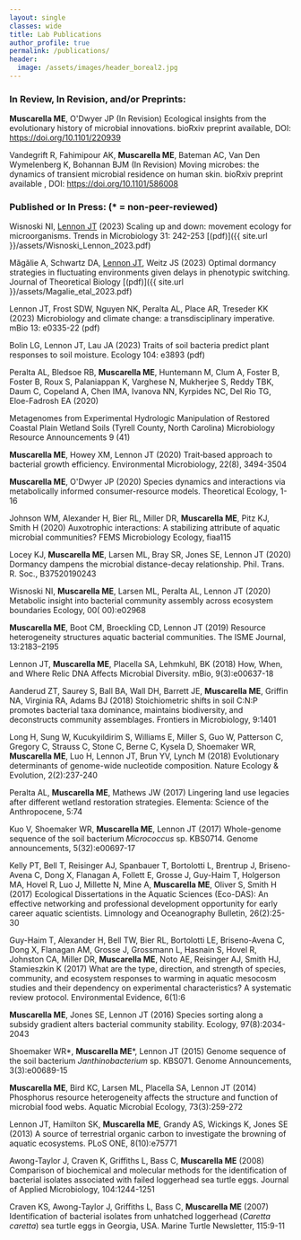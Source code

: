 ```yaml
---
layout: single
classes: wide
title: Lab Publications
author_profile: true
permalink: /publications/
header:
  image: /assets/images/header_boreal2.jpg
---
```


### In Review, In Revision, and/or Preprints:

**Muscarella ME**, O'Dwyer JP (In Revision) 
Ecological insights from the evolutionary history of microbial innovations. 
bioRxiv preprint available, DOI: https://doi.org/10.1101/220939 

Vandegrift R, Fahimipour AK, **Muscarella ME**, Bateman AC, Van Den Wymelenberg K, 
Bohannan BJM (In Revision)
Moving microbes: the dynamics of transient microbial residence on human skin.
bioRxiv preprint available , DOI: https://doi.org/10.1101/586008 


### Published or In Press: (* = non-peer-reviewed)

Wisnoski NI, <u>Lennon JT</u> (2023) Scaling up and down: movement ecology for microorganisms. Trends in Microbiology 31: 242-253 [(pdf)]({{ site.url }}/assets/Wisnoski_Lennon_2023.pdf) 

Măgălie A, Schwartz DA, <u>Lennon JT</u>, Weitz JS (2023) Optimal dormancy strategies in fluctuating environments given delays in phenotypic switching. Journal of Theoretical Biology [(pdf)]({{ site.url }}/assets/Magalie_etal_2023.pdf) 


Lennon JT, Frost SDW, Nguyen NK, Peralta AL, Place AR, Treseder KK (2023) Microbiology and climate change: a transdisciplinary imperative. mBio 13: e0335-22 (pdf)

Bolin LG, Lennon JT, Lau JA (2023) Traits of soil bacteria predict plant responses to soil moisture. Ecology 104: e3893 (pdf) 	


Peralta AL, Bledsoe RB, **Muscarella ME**, Huntemann M, Clum A, Foster B, Foster B, Roux S, Palaniappan K, Varghese N, Mukherjee S, Reddy TBK,  Daum C, Copeland A, Chen IMA, Ivanova NN, Kyrpides NC, Del Rio TG, Eloe-Fadrosh EA (2020)

Metagenomes from Experimental Hydrologic Manipulation of Restored Coastal Plain Wetland Soils (Tyrell County, North Carolina)
Microbiology Resource Announcements 9 (41)

**Muscarella ME**, Howey XM, Lennon JT (2020) 
Trait‐based approach to bacterial growth efficiency.
Environmental Microbiology, 22(8), 3494-3504

**Muscarella ME**, O'Dwyer JP (2020) 
Species dynamics and interactions via metabolically informed consumer-resource models. 
Theoretical Ecology, 1-16

Johnson WM, Alexander H, Bier RL, Miller DR, **Muscarella ME**, Pitz KJ, Smith H (2020)
Auxotrophic interactions: A stabilizing attribute of aquatic microbial communities?
FEMS Microbiology Ecology, fiaa115

Locey KJ, **Muscarella ME**, Larsen ML, Bray SR, Jones SE, Lennon JT (2020)
Dormancy dampens the microbial distance-decay relationship.
Phil. Trans. R. Soc., B37520190243

Wisnoski NI, **Muscarella ME**, Larsen ML, Peralta AL, Lennon JT (2020)
Metabolic insight into bacterial community assembly across ecosystem boundaries
Ecology, 00( 00):e02968

**Muscarella ME**, Boot CM, Broeckling CD, Lennon JT (2019) 
Resource heterogeneity structures aquatic bacterial communities. 
The ISME Journal, 13:2183–2195

Lennon JT, **Muscarella ME**, Placella SA, Lehmkuhl, BK (2018)
How, When, and Where Relic DNA Affects Microbial Diversity.
mBio, 9(3):e00637-18

Aanderud ZT, Saurey S, Ball BA, Wall DH, Barrett JE, **Muscarella ME**, Griffin NA, Virginia RA, Adams BJ (2018) 
Stoichiometric shifts in soil C:N:P promotes bacterial taxa dominance, maintains biodiversity, and deconstructs community assemblages. 
Frontiers in Microbiology, 9:1401

Long H, Sung W, Kucukyildirim S, Williams E, Miller S, Guo W, Patterson C, Gregory C, Strauss C, Stone C, 
Berne C, Kysela D, Shoemaker WR, **Muscarella ME**, Luo H, Lennon JT, Brun YV, Lynch M (2018) 
Evolutionary determinants of genome-wide nucleotide composition. 
Nature Ecology \& Evolution, 2(2):237-240

Peralta AL, **Muscarella ME**, Mathews JW (2017) 
Lingering land use legacies after different wetland restoration strategies.
Elementa: Science of the Anthropocene, 5:74

Kuo V, Shoemaker WR, **Muscarella ME**, Lennon JT (2017) 
Whole-genome sequence of the soil bacterium *Micrococcus* sp. KBS0714.
Genome announcements, 5(32):e00697-17

Kelly PT, Bell T, Reisinger AJ, Spanbauer T, Bortolotti L, Brentrup J, Briseno-Avena C, Dong X,  Flanagan A, Follett E, Grosse J, Guy-Haim T, 
Holgerson MA, Hovel R, Luo J, Millette N, Mine A, **Muscarella ME**, Oliver S, Smith H (2017) 
Ecological Dissertations in the Aquatic Sciences (Eco-DAS): An effective networking and professional development opportunity for early career aquatic scientists.
Limnology and Oceanography Bulletin, 26(2):25-30

Guy-Haim T, Alexander H, Bell TW, Bier RL, Bortolotti LE, Briseno-Avena C,
Dong X, Flanagan AM, Grosse J, Grossmann L, Hasnain S, Hovel R, Johnston CA,
Miller DR, **Muscarella ME**, Noto AE, Reisinger AJ, Smith HJ, Stamieszkin K
(2017) What are the type, direction, and strength of species, community, and
ecosystem responses to warming in aquatic mesocosm studies and their dependency
on experimental characteristics? A systematic review protocol.
Environmental Evidence, 6(1):6

**Muscarella ME**, Jones SE, Lennon JT (2016) Species sorting along a
subsidy gradient alters bacterial community stability. Ecology, 97(8):2034-2043

Shoemaker WR*, **Muscarella ME***, Lennon JT (2015) Genome sequence of the
soil bacterium *Janthinobacterium* sp. KBS071. Genome Announcements,
3(3):e00689-15

**Muscarella ME**, Bird KC, Larsen ML, Placella SA, Lennon JT (2014)
Phosphorus resource heterogeneity affects the structure and function of
microbial food webs. Aquatic Microbial Ecology, 73(3):259-272

Lennon JT, Hamilton SK, **Muscarella ME**, Grandy AS, Wickings K, Jones SE
(2013) A source of terrestrial organic carbon to investigate the browning of
aquatic ecosystems. PLoS ONE, 8(10):e75771

Awong-Taylor J, Craven K, Griffiths L, Bass C, **Muscarella ME** (2008)
Comparison of biochemical and molecular methods for the identification of
bacterial isolates associated with failed loggerhead sea turtle eggs. Journal of
Applied Microbiology, 104:1244-1251

Craven KS, Awong-Taylor J, Griffiths L, Bass C, **Muscarella ME** (2007)
Identification of bacterial isolates from unhatched loggerhead
(*Caretta caretta*) sea turtle eggs in Georgia, USA.
Marine Turtle Newsletter, 115:9-11
